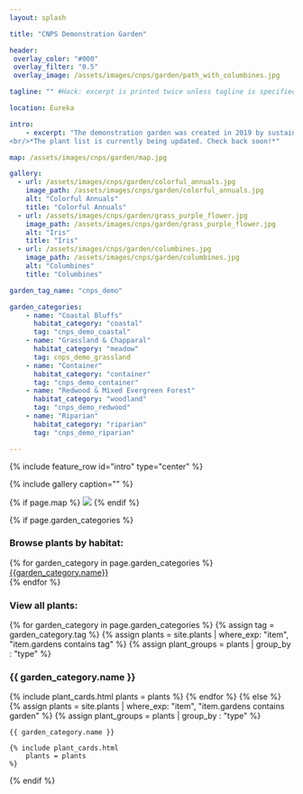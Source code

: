 ```yaml
---
layout: splash

title: "CNPS Demonstration Garden"

header:
 overlay_color: "#000"
 overlay_filter: "0.5"
 overlay_image: /assets/images/cnps/garden/path_with_columbines.jpg

tagline: "" #Hack: excerpt is printed twice unless tagline is specified

location: Eureka

intro: 
    - excerpt: "The demonstration garden was created in 2019 by sustainable landscape designer Christine Kelly, with the help of CNPS nursery and Helping Humboldt volunteers. It occupies a corner of the CNPS nursery and represents several different ecosystems of Humboldt County. It is a valuable demonstration of what homeowners can accomplish on a small suburban lot. Visitors can view the garden during Volunteer Hours. Walking through the nursery also allows visitors a behind-the-scenes glimpse of this extensive native plant nursery.
<br/>*The plant list is currently being updated. Check back soon!*" 

map: /assets/images/cnps/garden/map.jpg

gallery:
  - url: /assets/images/cnps/garden/colorful_annuals.jpg
    image_path: /assets/images/cnps/garden/colorful_annuals.jpg
    alt: "Colorful Annuals"
    title: "Colorful Annuals"
  - url: /assets/images/cnps/garden/grass_purple_flower.jpg
    image_path: /assets/images/cnps/garden/grass_purple_flower.jpg
    alt: "Iris"
    title: "Iris"
  - url: /assets/images/cnps/garden/columbines.jpg
    image_path: /assets/images/cnps/garden/columbines.jpg
    alt: "Columbines"
    title: "Columbines"

garden_tag_name: "cnps_demo"

garden_categories:
    - name: "Coastal Bluffs"
      habitat_category: "coastal"
      tag: "cnps_demo_coastal"  
    - name: "Grassland & Chapparal"
      habitat_category: "meadow"
      tag: cnps_demo_grassland
    - name: "Container"
      habitat_category: "container"
      tag: "cnps_demo_container"  
    - name: "Redwood & Mixed Evergreen Forest"
      habitat_category: "woodland" 
      tag: "cnps_demo_redwood"  
    - name: "Riparian"
      habitat_category: "riparian" 
      tag: "cnps_demo_riparian"

---
```

{% include feature_row id="intro" type="center" %}

{% include gallery caption="" %}

{% if page.map %}
<img src="{{ page.map }}" />
{% endif %}

{% if page.garden_categories %}
<section class="browse">
    <h3>Browse plants  by habitat:</h3>
    <div class="list_categories">
        {% for garden_category in page.garden_categories %}
        <div class="list_category">
            <a href="#{{garden_category.tag}}">{{garden_category.name}}</a>
        </div>
        {% endfor %}
    </div>
    <div style="clear:both"></div>
</section>
<h3>View all plants:</h3>
{% for garden_category in page.garden_categories %}
    {% assign tag = garden_category.tag %}
    {% assign plants = site.plants | where_exp: "item", 
                                     "item.gardens contains tag" %}
    {% assign plant_groups = plants | group_by : "type" %} 

<h3 id="{{garden_category.tag}}" class="{{garden_category.habitat_category}}">{{ garden_category.name }}</h3>

{% include plant_cards.html 
    plants = plants
%}
{% endfor %}
{% else %}
    {% assign plants = site.plants | where_exp: "item", 
                                     "item.gardens contains garden" %}
    {% assign plant_groups = plants | group_by : "type" %} 

    {{ garden_category.name }}

    {% include plant_cards.html 
        plants = plants
    %}
{% endif %}

